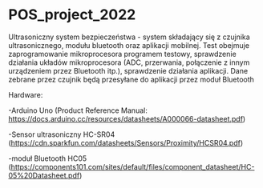 # POS_project_2022

Ultrasoniczny system bezpieczeństwa - system składający się z czujnika ultrasonicznego, modułu bluetooth oraz aplikacji mobilnej. Test obejmuje zaprogramowanie mikroprocesora programem testowy, sprawdzenie działania układów mikroprocesora (ADC, przerwania, połączenie z innym urządzeniem przez Bluetooth itp.), sprawdzenie działania aplikacji. Dane zebrane przez czujnik będą przesyłane do aplikacji przez moduł Bluetooth

Hardware:

-Arduino Uno (Product Reference Manual: https://docs.arduino.cc/resources/datasheets/A000066-datasheet.pdf)

-Sensor ultrasoniczny HC-SR04 (https://cdn.sparkfun.com/datasheets/Sensors/Proximity/HCSR04.pdf)

-moduł Bluetooth HC05 (https://components101.com/sites/default/files/component_datasheet/HC-05%20Datasheet.pdf)


